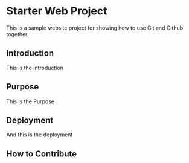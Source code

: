# Starter Web Project

This is a sample website project for showing how to use Git and Github together.

## Introduction

This is the introduction

## Purpose

This is the Purpose

## Deployment

And this is the deployment

## How to Contribute
